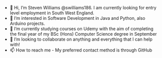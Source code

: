 - 👋 Hi, I’m Steven Williams @swilliams186. I am currently looking for entry level employment in South West England.
- 👀 I’m interested in Software Development in Java and Python, also Arduino projects.
- 🌱 I’m currently studying courses on Udemy with the aim of completing the final year of my BSc (Hons) Computer Science degree in September
- 💞️ I’m looking to collaborate on anything and everything that I can help with!
- 📫 How to reach me - My preferred contact method is through GitHub

<!---
swilliams186/swilliams186 is a ✨ special ✨ repository because its `README.md` (this file) appears on your GitHub profile.
You can click the Preview link to take a look at your changes.
--->
